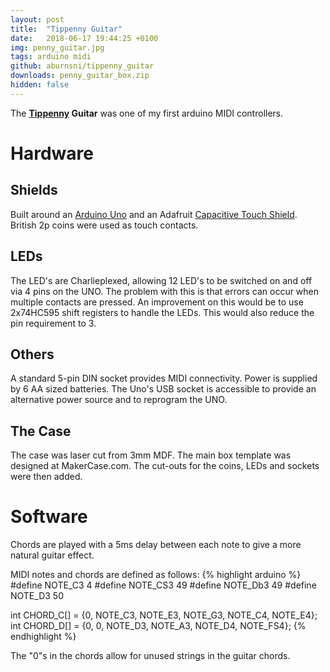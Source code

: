 ```yaml
---
layout: post
title:  "Tippenny Guitar"
date:   2018-06-17 19:44:25 +0100
img: penny_guitar.jpg
tags: arduino midi
github: aburnsni/tippenny_guitar
downloads: penny_guitar_box.zip
hidden: false
---
```

The **[Tippenny][tippenny] Guitar** was one of my first arduino MIDI controllers.

# Hardware

## Shields

Built around an [Arduino Uno][arduino uno] and an Adafruit [Capacitive Touch Shield][touch shield].
British 2p coins were used as touch contacts.

## LEDs

The LED's are Charlieplexed, allowing 12 LED's to be  switched on and off via 4 pins on the UNO.  The problem with this is that errors can occur when multiple contacts are pressed.
An improvement on this would be to use 2x74HC595 shift registers to handle the LEDs.  This would also reduce the pin requirement to 3.

## Others

A standard 5-pin DIN socket provides MIDI connectivity.  Power is supplied by 6 AA sized batteries.  The Uno's USB socket is accessible to provide an alternative power source and to reprogram the UNO.

## The Case

The case was laser cut from 3mm MDF.  The main box template was designed at MakerCase.com.  The cut-outs for the coins, LEDs and sockets were then added.

# Software

Chords are played with a 5ms delay between each note to give a more natural guitar effect.

MIDI notes and chords are defined as follows:
{% highlight arduino %}
#define NOTE_C3 4
#define NOTE_CS3 49
#define NOTE_Db3 49
#define NOTE_D3 50

int CHORD_C[] = {0, NOTE_C3, NOTE_E3, NOTE_G3, NOTE_C4, NOTE_E4};
int CHORD_D[] = {0, 0, NOTE_D3, NOTE_A3, NOTE_D4, NOTE_FS4};
{% endhighlight %}

The "0"s in the chords allow for unused strings in the guitar chords.

[tippenny]: http://www.dsl.ac.uk/entry/snd/tippenny
[arduino uno]: https://store.arduino.cc/arduino-uno-rev3
[touch shield]: https://www.adafruit.com/product/2024